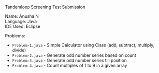 Tandemloop Screening Test Submission

Name: Anusha N  
Language: Java  
IDE Used: Eclipse

Problems:
- `Problem-1.java` - Simple Calculator using Class (add, subtract, multiply, divide)
- `Problem-2.java` - Generate odd number series based on count
- `Problem-3.java` - Generate odd number series till position
- `Problem-4.java` - Count multiples of 1 to 9 in a given array
